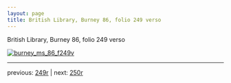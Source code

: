 ```yaml
---
layout: page
title: British Library, Burney 86, folio 249 verso
---
```


British Library, Burney 86, folio 249 verso

[![burney_ms_86_f249v](http://www.homermultitext.org/iipsrv?IIIF=/project/homer/pyramidal/deepzoom/bl/burney86imgs/v1/burney_ms_86_f249v.tif/full/800,/0/default.jpg)](http://www.homermultitext.org/ict2/?urn=urn:cite2:bl:burney86imgs.v1:burney_ms_86_f249v) 

---

previous:  [249r](../249r/) | next: [250r](../250r/)
